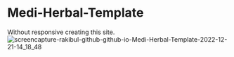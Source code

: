 # Medi-Herbal-Template
Without responsive creating this site.
![screencapture-rakibul-github-github-io-Medi-Herbal-Template-2022-12-21-14_18_48](https://user-images.githubusercontent.com/119796439/208854938-dcadc817-329f-471f-a785-a0e8a7f45031.png)
